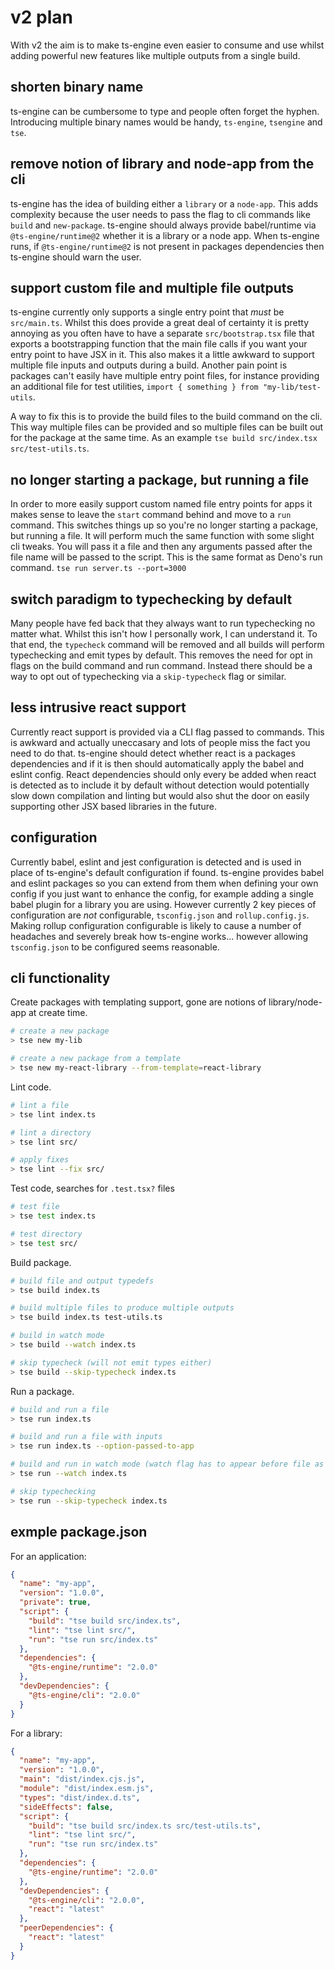 # v2 plan

With v2 the aim is to make ts-engine even easier to consume and use whilst adding powerful new features like multiple outputs from a single build.

## shorten binary name

ts-engine can be cumbersome to type and people often forget the hyphen. Introducing multiple binary names would be handy, `ts-engine`, `tsengine` and `tse`.

## remove notion of library and node-app from the cli

ts-engine has the idea of building either a `library` or a `node-app`. This adds complexity because the user needs to pass the flag to cli commands like `build` and `new-package`. ts-engine should always provide babel/runtime via `@ts-engine/runtime@2` whether it is a library or a node app. When ts-engine runs, if `@ts-engine/runtime@2` is not present in packages dependencies then ts-engine should warn the user.

## support custom file and multiple file outputs

ts-engine currently only supports a single entry point that _must_ be `src/main.ts`. Whilst this does provide a great deal of certainty it is pretty annoying as you often have to have a separate `src/bootstrap.tsx` file that exports a bootstrapping function that the main file calls if you want your entry point to have JSX in it. This also makes it a little awkward to support multiple file inputs and outputs during a build. Another pain point is packages can't easily have multiple entry point files, for instance providing an additional file for test utilities, `import { something } from "my-lib/test-utils`.

A way to fix this is to provide the build files to the build command on the cli. This way multiple files can be provided and so multiple files can be built out for the package at the same time. As an example `tse build src/index.tsx src/test-utils.ts`.

## no longer starting a package, but running a file

In order to more easily support custom named file entry points for apps it makes sense to leave the `start` command behind and move to a `run` command. This switches things up so you're no longer starting a package, but running a file. It will perform much the same function with some slight cli tweaks. You will pass it a file and then any arguments passed after the file name will be passed to the script. This is the same format as Deno's run command. `tse run server.ts --port=3000`

## switch paradigm to typechecking by default

Many people have fed back that they always want to run typechecking no matter what. Whilst this isn't how I personally work, I can understand it. To that end, the `typecheck` command will be removed and all builds will perform typechecking and emit types by default. This removes the need for opt in flags on the build command and run command. Instead there should be a way to opt out of typechecking via a `skip-typecheck` flag or similar.

## less intrusive react support

Currently react support is provided via a CLI flag passed to commands. This is awkward and actually uneccasary and lots of people miss the fact you need to do that. ts-engine should detect whether react is a packages dependencies and if it is then should automatically apply the babel and eslint config. React dependencies should only every be added when react is detected as to include it by default without detection would potentially slow down compilation and linting but would also shut the door on easily supporting other JSX based libraries in the future.

## configuration

Currently babel, eslint and jest configuration is detected and is used in place of ts-engine's default configuration if found. ts-engine provides babel and eslint packages so you can extend from them when defining your own config if you just want to enhance the config, for example adding a single babel plugin for a library you are using. However currently 2 key pieces of configuration are _not_ configurable, `tsconfig.json` and `rollup.config.js`. Making rollup configuration configurable is likely to cause a number of headaches and severely break how ts-engine works... however allowing `tsconfig.json` to be configured seems reasonable.

## cli functionality

Create packages with templating support, gone are notions of library/node-app at create time.

```sh
# create a new package
> tse new my-lib

# create a new package from a template
> tse new my-react-library --from-template=react-library
```

Lint code.

```sh
# lint a file
> tse lint index.ts

# lint a directory
> tse lint src/

# apply fixes
> tse lint --fix src/
```

Test code, searches for `.test.tsx?` files

```sh
# test file
> tse test index.ts

# test directory
> tse test src/
```

Build package.

```sh
# build file and output typedefs
> tse build index.ts

# build multiple files to produce multiple outputs
> tse build index.ts test-utils.ts

# build in watch mode
> tse build --watch index.ts

# skip typecheck (will not emit types either)
> tse build --skip-typecheck index.ts
```

Run a package.

```sh
# build and run a file
> tse run index.ts

# build and run a file with inputs
> tse run index.ts --option-passed-to-app

# build and run in watch mode (watch flag has to appear before file as everything after the file is sent to the app)
> tse run --watch index.ts

# skip typechecking
> tse run --skip-typecheck index.ts
```

## exmple package.json

For an application:

```json
{
  "name": "my-app",
  "version": "1.0.0",
  "private": true,
  "script": {
    "build": "tse build src/index.ts",
    "lint": "tse lint src/",
    "run": "tse run src/index.ts"
  },
  "dependencies": {
    "@ts-engine/runtime": "2.0.0"
  },
  "devDependencies": {
    "@ts-engine/cli": "2.0.0"
  }
}
```

For a library:

```json
{
  "name": "my-app",
  "version": "1.0.0",
  "main": "dist/index.cjs.js",
  "module": "dist/index.esm.js",
  "types": "dist/index.d.ts",
  "sideEffects": false,
  "script": {
    "build": "tse build src/index.ts src/test-utils.ts",
    "lint": "tse lint src/",
    "run": "tse run src/index.ts"
  },
  "dependencies": {
    "@ts-engine/runtime": "2.0.0"
  },
  "devDependencies": {
    "@ts-engine/cli": "2.0.0",
    "react": "latest"
  },
  "peerDependencies": {
    "react": "latest"
  }
}
```
